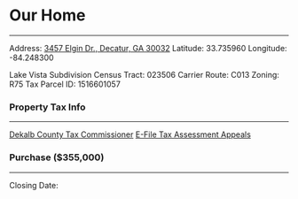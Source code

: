 # Our Home
---
Address: [3457 Elgin Dr., Decatur, GA 30032](https://www.google.com/maps/place/3457+Elgin+Dr,+Decatur,+GA+30032/@33.7360669,-84.2482735,17z/data=!3m1!4b1!4m6!3m5!1s0x88f5aa3deffb1f63:0xdd744c97ea250ef5!8m2!3d33.7360669!4d-84.2482735!16s%2Fg%2F11kpjzq0bp?entry=ttu)
Latitude: 33.735960
Longitude: -84.248300

Lake Vista Subdivision
Census Tract: 023506
Carrier Route: C013
Zoning: R75
Tax Parcel ID: 1516601057

### Property Tax Info
---
[Dekalb County Tax Commissioner](https://taxcommissioner.dekalbcountyga.gov/TaxCommissioner/TCDisplay.asp?PARID=15%20166%2001%20057)
[E-File Tax Assessment Appeals](https://efile.dekalbcountyga.gov/)


### Purchase ($355,000)
---
Closing Date: 